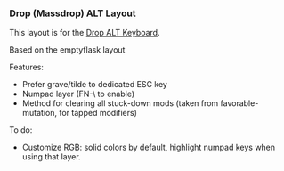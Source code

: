 ### Drop (Massdrop) ALT Layout

This layout is for the [Drop ALT Keyboard](https://drop.com/buy/massdrop-alt-high-profile-mechanical-keyboard).

Based on the emptyflask layout

Features:

* Prefer grave/tilde to dedicated ESC key
* Numpad layer (FN-\ to enable)
* Method for clearing all stuck-down mods (taken from favorable-mutation, for tapped modifiers)

To do:
* Customize RGB: solid colors by default, highlight numpad keys when using that layer.